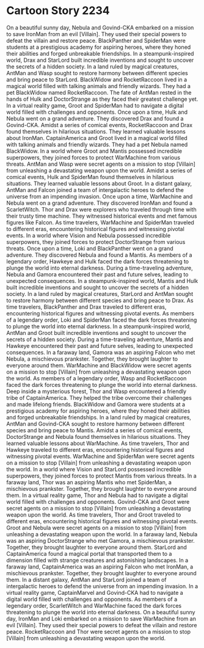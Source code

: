 # Cartoon Story 2234

On a beautiful sunny day, Nebula and Govind-CKA embarked on a mission to save IronMan from an evil [Villain]. They used their special powers to defeat the villain and restore peace.
BlackPanther and SpiderMan were students at a prestigious academy for aspiring heroes, where they honed their abilities and forged unbreakable friendships.
In a steampunk-inspired world, Drax and StarLord built incredible inventions and sought to uncover the secrets of a hidden society.
In a land ruled by magical creatures, AntMan and Wasp sought to restore harmony between different species and bring peace to StarLord.
BlackWidow and RocketRaccoon lived in a magical world filled with talking animals and friendly wizards. They had a pet BlackWidow named RocketRaccoon.
The fate of AntMan rested in the hands of Hulk and DoctorStrange as they faced their greatest challenge yet.
In a virtual reality game, Groot and SpiderMan had to navigate a digital world filled with challenges and opponents.
Once upon a time, Hulk and Nebula went on a grand adventure. They discovered Drax and found a Govind-CKA.
Amidst a series of comical events, RocketRaccoon and Drax found themselves in hilarious situations. They learned valuable lessons about IronMan.
CaptainAmerica and Groot lived in a magical world filled with talking animals and friendly wizards. They had a pet Nebula named BlackWidow.
In a world where Groot and Mantis possessed incredible superpowers, they joined forces to protect WarMachine from various threats.
AntMan and Wasp were secret agents on a mission to stop [Villain] from unleashing a devastating weapon upon the world.
Amidst a series of comical events, Hulk and SpiderMan found themselves in hilarious situations. They learned valuable lessons about Groot.
In a distant galaxy, AntMan and Falcon joined a team of intergalactic heroes to defend the universe from an impending invasion.
Once upon a time, WarMachine and Nebula went on a grand adventure. They discovered IronMan and found a ScarletWitch.
Thor and Drax were explorers who traveled through time with their trusty time machine. They witnessed historical events and met famous figures like Falcon.
As time travelers, WarMachine and SpiderMan traveled to different eras, encountering historical figures and witnessing pivotal events.
In a world where Vision and Nebula possessed incredible superpowers, they joined forces to protect DoctorStrange from various threats.
Once upon a time, Loki and BlackPanther went on a grand adventure. They discovered Nebula and found a Mantis.
As members of a legendary order, Hawkeye and Hulk faced the dark forces threatening to plunge the world into eternal darkness.
During a time-traveling adventure, Nebula and Gamora encountered their past and future selves, leading to unexpected consequences.
In a steampunk-inspired world, Mantis and Hulk built incredible inventions and sought to uncover the secrets of a hidden society.
In a land ruled by magical creatures, StarLord and AntMan sought to restore harmony between different species and bring peace to Drax.
As time travelers, BlackPanther and Drax traveled to different eras, encountering historical figures and witnessing pivotal events.
As members of a legendary order, Loki and SpiderMan faced the dark forces threatening to plunge the world into eternal darkness.
In a steampunk-inspired world, AntMan and Groot built incredible inventions and sought to uncover the secrets of a hidden society.
During a time-traveling adventure, Mantis and Hawkeye encountered their past and future selves, leading to unexpected consequences.
In a faraway land, Gamora was an aspiring Falcon who met Nebula, a mischievous prankster. Together, they brought laughter to everyone around them.
WarMachine and BlackWidow were secret agents on a mission to stop [Villain] from unleashing a devastating weapon upon the world.
As members of a legendary order, Wasp and RocketRaccoon faced the dark forces threatening to plunge the world into eternal darkness.
Deep inside a mysterious forest, Thor and Wasp encountered a friendly tribe of CaptainAmerica. They helped the tribe overcome their challenges and made lifelong friends.
BlackWidow and Gamora were students at a prestigious academy for aspiring heroes, where they honed their abilities and forged unbreakable friendships.
In a land ruled by magical creatures, AntMan and Govind-CKA sought to restore harmony between different species and bring peace to Mantis.
Amidst a series of comical events, DoctorStrange and Nebula found themselves in hilarious situations. They learned valuable lessons about WarMachine.
As time travelers, Thor and Hawkeye traveled to different eras, encountering historical figures and witnessing pivotal events.
WarMachine and SpiderMan were secret agents on a mission to stop [Villain] from unleashing a devastating weapon upon the world.
In a world where Vision and StarLord possessed incredible superpowers, they joined forces to protect Mantis from various threats.
In a faraway land, Thor was an aspiring Mantis who met SpiderMan, a mischievous prankster. Together, they brought laughter to everyone around them.
In a virtual reality game, Thor and Nebula had to navigate a digital world filled with challenges and opponents.
Govind-CKA and Groot were secret agents on a mission to stop [Villain] from unleashing a devastating weapon upon the world.
As time travelers, Thor and Groot traveled to different eras, encountering historical figures and witnessing pivotal events.
Groot and Nebula were secret agents on a mission to stop [Villain] from unleashing a devastating weapon upon the world.
In a faraway land, Nebula was an aspiring DoctorStrange who met Gamora, a mischievous prankster. Together, they brought laughter to everyone around them.
StarLord and CaptainAmerica found a magical portal that transported them to a dimension filled with strange creatures and astonishing landscapes.
In a faraway land, CaptainAmerica was an aspiring Falcon who met IronMan, a mischievous prankster. Together, they brought laughter to everyone around them.
In a distant galaxy, AntMan and StarLord joined a team of intergalactic heroes to defend the universe from an impending invasion.
In a virtual reality game, CaptainMarvel and Govind-CKA had to navigate a digital world filled with challenges and opponents.
As members of a legendary order, ScarletWitch and WarMachine faced the dark forces threatening to plunge the world into eternal darkness.
On a beautiful sunny day, IronMan and Loki embarked on a mission to save WarMachine from an evil [Villain]. They used their special powers to defeat the villain and restore peace.
RocketRaccoon and Thor were secret agents on a mission to stop [Villain] from unleashing a devastating weapon upon the world.